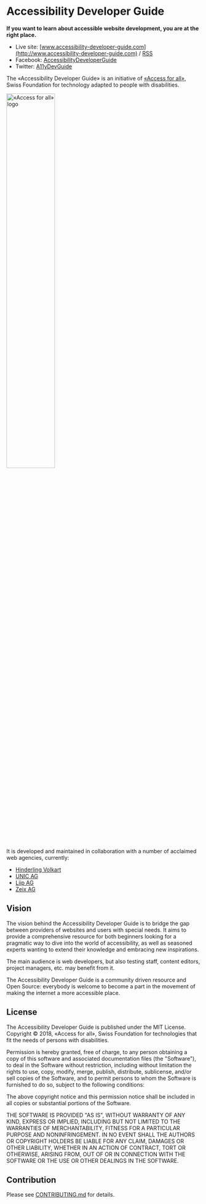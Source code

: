 # Accessibility Developer Guide

**If you want to learn about accessible website development, you are at the right place.**

- Live site: [www.accessibility-developer-guide.com](http://www.accessibility-developer-guide.com) / [RSS](/feed/rss.xml)
- Facebook: [AccessibilityDeveloperGuide](https://www.facebook.com/AccessibilityDeveloperGuide)
- Twitter: [A11yDevGuide](https://twitter.com/A11yDevGuide)

The «Accessibility Developer Guide» is an initiative of [«Access for all»](http://access-for-all.ch/), Swiss Foundation for technology adapted to people with disabilities.

<img src="/src/assets/img/logo/zfa.png" alt="«Access for all» logo" width="50%" />

It is developed and maintained in collaboration with a number of acclaimed web agencies, currently:

- [Hinderling Volkart](https://www.hinderlingvolkart.com/)
- [UNIC AG](https://www.unic.com/)
- [Liip AG](https://www.liip.ch/)
- [Zeix AG](https://www.zeix.com/)

## Vision

The vision behind the Accessibility Developer Guide is to bridge the gap between providers of websites and users with special needs. It aims to provide a comprehensive resource for both beginners looking for a pragmatic way to dive into the world of accessibility, as well as seasoned experts wanting to extend their knowledge and embracing new inspirations.

The main audience is web developers, but also testing staff, content editors, project managers, etc. may benefit from it.

The Accessibility Developer Guide is a community driven resource and Open Source: everybody is welcome to become a part in the movement of making the internet a more accessible place.

## License

The Accessibility Developer Guide is published under the MIT License. Copyright © 2018, «Access for all», Swiss Foundation for technologies that fit the needs of persons with disabilities.

Permission is hereby granted, free of charge, to any person obtaining a copy of this software and associated documentation files (the "Software"), to deal in the Software without restriction, including without limitation the rights to use, copy, modify, merge, publish, distribute, sublicense, and/or sell copies of the Software, and to permit persons to whom the Software is furnished to do so, subject to the following conditions:

The above copyright notice and this permission notice shall be included in all copies or substantial portions of the Software.

THE SOFTWARE IS PROVIDED "AS IS", WITHOUT WARRANTY OF ANY KIND, EXPRESS OR IMPLIED, INCLUDING BUT NOT LIMITED TO THE WARRANTIES OF MERCHANTABILITY, FITNESS FOR A PARTICULAR PURPOSE AND NONINFRINGEMENT. IN NO EVENT SHALL THE AUTHORS OR COPYRIGHT HOLDERS BE LIABLE FOR ANY CLAIM, DAMAGES OR OTHER LIABILITY, WHETHER IN AN ACTION OF CONTRACT, TORT OR OTHERWISE, ARISING FROM, OUT OF OR IN CONNECTION WITH THE SOFTWARE OR THE USE OR OTHER DEALINGS IN THE SOFTWARE.

## Contribution

Please see [CONTRIBUTING.md](CONTRIBUTING.md) for details.
